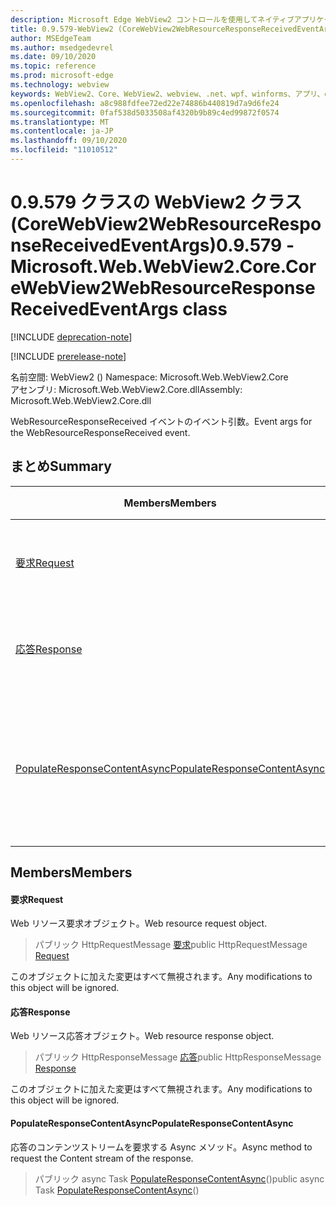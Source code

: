 ```yaml
---
description: Microsoft Edge WebView2 コントロールを使用してネイティブアプリケーションに web 技術 (HTML、CSS、JavaScript) を埋め込む
title: 0.9.579-WebView2 (CoreWebView2WebResourceResponseReceivedEventArgs の場合)
author: MSEdgeTeam
ms.author: msedgedevrel
ms.date: 09/10/2020
ms.topic: reference
ms.prod: microsoft-edge
ms.technology: webview
keywords: WebView2、Core、WebView2、webview、.net、wpf、winforms、アプリ、edge、CoreWebView2、CoreWebView2Controller、browser control、edge html、Microsoft の WebView2。 CoreWebView2WebResourceResponseReceivedEventArgs。
ms.openlocfilehash: a8c988fdfee72ed22e74886b440819d7a9d6fe24
ms.sourcegitcommit: 0faf538d5033508af4320b9b89c4ed99872f0574
ms.translationtype: MT
ms.contentlocale: ja-JP
ms.lasthandoff: 09/10/2020
ms.locfileid: "11010512"
---
```

# <span data-ttu-id="47f7e-104">0.9.579 クラスの WebView2 クラス (CoreWebView2WebResourceResponseReceivedEventArgs)</span><span class="sxs-lookup"><span data-stu-id="47f7e-104">0.9.579 - Microsoft.Web.WebView2.Core.CoreWebView2WebResourceResponseReceivedEventArgs class</span></span> 

[!INCLUDE [deprecation-note](../../includes/deprecation-note.md)]

[!INCLUDE [prerelease-note](../../includes/prerelease-note.md)]

<span data-ttu-id="47f7e-105">名前空間: WebView2 () </span><span class="sxs-lookup"><span data-stu-id="47f7e-105">Namespace: Microsoft.Web.WebView2.Core</span></span>\
<span data-ttu-id="47f7e-106">アセンブリ: Microsoft.Web.WebView2.Core.dll</span><span class="sxs-lookup"><span data-stu-id="47f7e-106">Assembly: Microsoft.Web.WebView2.Core.dll</span></span>

<span data-ttu-id="47f7e-107">WebResourceResponseReceived イベントのイベント引数。</span><span class="sxs-lookup"><span data-stu-id="47f7e-107">Event args for the WebResourceResponseReceived event.</span></span>

## <span data-ttu-id="47f7e-108">まとめ</span><span class="sxs-lookup"><span data-stu-id="47f7e-108">Summary</span></span>

 <span data-ttu-id="47f7e-109">Members</span><span class="sxs-lookup"><span data-stu-id="47f7e-109">Members</span></span>                        | <span data-ttu-id="47f7e-110">説明</span><span class="sxs-lookup"><span data-stu-id="47f7e-110">Descriptions</span></span>
--------------------------------|---------------------------------------------
[<span data-ttu-id="47f7e-111">要求</span><span class="sxs-lookup"><span data-stu-id="47f7e-111">Request</span></span>](#request) | <span data-ttu-id="47f7e-112">Web リソース要求オブジェクト。</span><span class="sxs-lookup"><span data-stu-id="47f7e-112">Web resource request object.</span></span>
[<span data-ttu-id="47f7e-113">応答</span><span class="sxs-lookup"><span data-stu-id="47f7e-113">Response</span></span>](#response) | <span data-ttu-id="47f7e-114">Web リソース応答オブジェクト。</span><span class="sxs-lookup"><span data-stu-id="47f7e-114">Web resource response object.</span></span>
[<span data-ttu-id="47f7e-115">PopulateResponseContentAsync</span><span class="sxs-lookup"><span data-stu-id="47f7e-115">PopulateResponseContentAsync</span></span>](#populateresponsecontentasync) | <span data-ttu-id="47f7e-116">応答のコンテンツストリームを要求する Async メソッド。</span><span class="sxs-lookup"><span data-stu-id="47f7e-116">Async method to request the Content stream of the response.</span></span>

## <span data-ttu-id="47f7e-117">Members</span><span class="sxs-lookup"><span data-stu-id="47f7e-117">Members</span></span>

#### <span data-ttu-id="47f7e-118">要求</span><span class="sxs-lookup"><span data-stu-id="47f7e-118">Request</span></span> 

<span data-ttu-id="47f7e-119">Web リソース要求オブジェクト。</span><span class="sxs-lookup"><span data-stu-id="47f7e-119">Web resource request object.</span></span>

> <span data-ttu-id="47f7e-120">パブリック HttpRequestMessage [要求](#request)</span><span class="sxs-lookup"><span data-stu-id="47f7e-120">public HttpRequestMessage [Request](#request)</span></span>

<span data-ttu-id="47f7e-121">このオブジェクトに加えた変更はすべて無視されます。</span><span class="sxs-lookup"><span data-stu-id="47f7e-121">Any modifications to this object will be ignored.</span></span>

#### <span data-ttu-id="47f7e-122">応答</span><span class="sxs-lookup"><span data-stu-id="47f7e-122">Response</span></span> 

<span data-ttu-id="47f7e-123">Web リソース応答オブジェクト。</span><span class="sxs-lookup"><span data-stu-id="47f7e-123">Web resource response object.</span></span>

> <span data-ttu-id="47f7e-124">パブリック HttpResponseMessage [応答](#response)</span><span class="sxs-lookup"><span data-stu-id="47f7e-124">public HttpResponseMessage [Response](#response)</span></span>

<span data-ttu-id="47f7e-125">このオブジェクトに加えた変更はすべて無視されます。</span><span class="sxs-lookup"><span data-stu-id="47f7e-125">Any modifications to this object will be ignored.</span></span>

#### <span data-ttu-id="47f7e-126">PopulateResponseContentAsync</span><span class="sxs-lookup"><span data-stu-id="47f7e-126">PopulateResponseContentAsync</span></span> 

<span data-ttu-id="47f7e-127">応答のコンテンツストリームを要求する Async メソッド。</span><span class="sxs-lookup"><span data-stu-id="47f7e-127">Async method to request the Content stream of the response.</span></span>

> <span data-ttu-id="47f7e-128">パブリック async Task [PopulateResponseContentAsync](#populateresponsecontentasync)()</span><span class="sxs-lookup"><span data-stu-id="47f7e-128">public async Task [PopulateResponseContentAsync](#populateresponsecontentasync)()</span></span>

